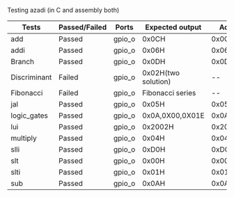 Testing azadi (in C and assembly both) 

|      Tests     |  Passed/Failed   |      Ports     |  Expected output   |  Actual output   |
|----------------|------------------|----------------|--------------------|------------------|
| add            |     Passed       |      gpio_o    |      0x0CH         |     0x0CH        |  
| addi           |     Passed       |      gpio_o    |      0x06H         |     0x06H        |
| Branch         |     Passed       |      gpio_o    |      0x0DH         |     0x0DH        | 
| Discriminant   |     Failed       |      gpio_o    | 0x02H(two solution)|       --         |
| Fibonacci      |     Failed       |      gpio_o    |  Fibonacci series  |       --         |
| jal            |     Passed       |      gpio_o    |      0x05H         |     0x05H        |
| logic_gates    |     Passed       |      gpio_o    |   0x0A,0X00,0X01E  | 0x0A,0X00,0X01E  |
| lui            |     Passed       |      gpio_o    |      0x2002H       |     0x2002H      |
| multiply       |     Passed       |      gpio_o    |      0x04H         |     0x04H        |
| slli           |     Passed       |      gpio_o    |      0xD0H         |     0xD0H        |
| slt            |     Passed       |      gpio_o    |      0x00H         |     0x00h        |
| slti           |     Passed       |      gpio_o    |      0x01H         |     0x01H        |
| sub            |     Passed       |      gpio_o    |      0x0AH         |     0x0AH        |